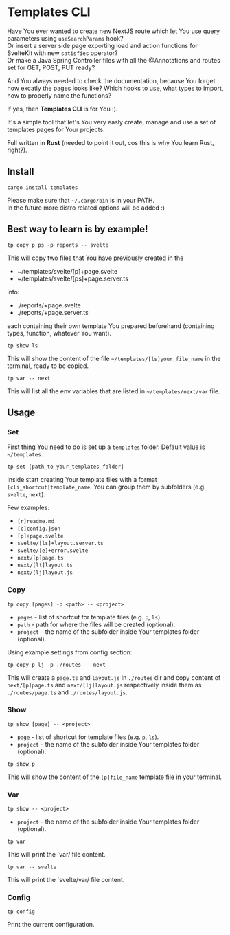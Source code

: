 # Templates CLI

Have You ever wanted to create new NextJS route which let You use query parameters using `useSearchParams` hook?  
Or insert a server side page exporting load and action functions for SvelteKit with new `satisfies` operator?  
Or make a Java Spring Controller files with all the @Annotations and routes set for GET, POST, PUT ready?

And You always needed to check the documentation, because You forget how excatly the pages looks like? Which hooks to use, what types to import, how to properly name the functions?

If yes, then <B>Templates CLI</b> is for You :).

It's a simple tool that let's You very easly create, manage and use a set of templates pages for Your projects.

Full written in <b>Rust</b> (needed to point it out, cos this is why You learn Rust, right?).

## Install

```
cargo install templates
```

Please make sure that `~/.cargo/bin` is in your PATH.  
In the future more distro related options will be added :)

## Best way to learn is by example!

```
tp copy p ps -p reports -- svelte
```

This will copy two files that You have previously created in the

- ~/templates/svelte/[p]+page.svelte
- ~/templates/svelte/[ps]+page.server.ts

into:

- ./reports/+page.svelte
- ./reports/+page.server.ts

each containing their own template You prepared beforehand (containing types, function, whatever You want).

```
tp show ls
```

This will show the content of the file `~/templates/[ls]your_file_name` in the terminal, ready to be copied.

```
tp var -- next
```

This will list all the env variables that are listed in `~/templates/next/var` file.

## Usage

### Set

First thing You need to do is set up a `templates` folder. Default value is `~/templates`.

```
tp set [path_to_your_templates_folder]
```

Inside start creating Your template files with a format `[cli_shortcut]template_name`.
You can group them by subfolders (e.g. `svelte`, `next`).

Few examples:

- `[r]readme.md`
- `[c]config.json`
- `[p]+page.svelte`
- `svelte/[ls]+layout.server.ts`
- `svelte/[e]+error.svelte`
- `next/[p]page.ts`
- `next/[lt]layout.ts`
- `next/[lj]layout.js`

### Copy

```
tp copy [pages] -p <path> -- <project>
```

- `pages` - list of shortcut for template files (e.g. `p`, `ls`).
- `path` - path for where the files will be created (optional).
- `project` - the name of the subfolder inside Your templates folder (optional).

Using example settings from config section:

```
tp copy p lj -p ./routes -- next
```

This will create a `page.ts` and `layout.js` in `./routes` dir and copy content of 
`next/[p]page.ts` and `next/[lj]layout.js` respectively inside them as `./routes/page.ts` and `./routes/layout.js`.

### Show

```
tp show [page] -- <project>
```

- `page` - list of shortcut for template files (e.g. `p`, `ls`).
- `project` - the name of the subfolder inside Your templates folder (optional).

```
tp show p
```

This will show the content of the `[p]file_name` template file in your terminal.

### Var

```
tp show -- <project>
```

- `project` - the name of the subfolder inside Your templates folder (optional).

```
tp var
```
This will print the `var/ file content.

```
tp var -- svelte
```
This will print the `svelte/var/ file content.


### Config

```
tp config
```

Print the current configuration.
